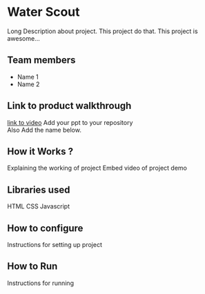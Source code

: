 # Water Scout
Long Description about project. This project do that. This project is awesome...

## Team members
- Name 1
- Name 2
  
## Link to product walkthrough
[link to video](Link-here)
Add your ppt to your repository  
Also Add the name below.

## How it Works ?
Explaining the working of project
Embed video of project demo


## Libraries used
HTML CSS Javascript

## How to configure
Instructions for setting up project

## How to Run
Instructions for running
